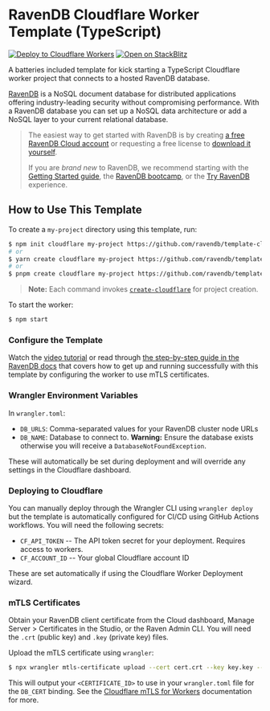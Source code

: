 # RavenDB Cloudflare Worker Template (TypeScript)

[![Deploy to Cloudflare Workers](https://deploy.workers.cloudflare.com/button)](https://deploy.workers.cloudflare.com/?url=https://github.com/ravendb/template-cloudflare-worker) [![Open on StackBlitz](https://developer.stackblitz.com/img/open_in_stackblitz.svg)][stackblitz]

A batteries included template for kick starting a TypeScript Cloudflare worker project that connects to a hosted RavenDB database.

[RavenDB][cloud-signup] is a NoSQL document database for distributed applications offering industry-leading security without compromising performance. With a RavenDB database you can set up a NoSQL data architecture or add a NoSQL layer to your current relational database.

> The easiest way to get started with RavenDB is by creating [a free RavenDB Cloud account][cloud-signup] or requesting a free license to [download it yourself][download].
>
> If you are _brand new_ to RavenDB, we recommend starting with the [Getting Started guide][docs-get-started], the [RavenDB bootcamp][learn-bootcamp], or the [Try RavenDB][learn-demo] experience.

## How to Use This Template

To create a `my-project` directory using this template, run:

```sh
$ npm init cloudflare my-project https://github.com/ravendb/template-cloudflare-worker
# or
$ yarn create cloudflare my-project https://github.com/ravendb/template-cloudflare-worker
# or
$ pnpm create cloudflare my-project https://github.com/ravendb/template-cloudflare-worker
```

> **Note:** Each command invokes [`create-cloudflare`](https://www.npmjs.com/package/create-cloudflare) for project creation.

To start the worker:

```sh
$ npm start
```

### Configure the Template

Watch the [video tutorial][docs-howto-video] or read through [the step-by-step guide in the RavenDB docs][docs-howto] that covers how to get up and running successfully with this template by configuring the worker to use mTLS certificates.

### Wrangler Environment Variables

In `wrangler.toml`:

- `DB_URLS`: Comma-separated values for your RavenDB cluster node URLs
- `DB_NAME`: Database to connect to. **Warning:** Ensure the database exists otherwise you will receive a `DatabaseNotFoundException`.

These will automatically be set during deployment and will override any settings in the Cloudflare dashboard.

### Deploying to Cloudflare

You can manually deploy through the Wrangler CLI using `wrangler deploy` but the template is automatically configured for CI/CD using GitHub Actions workflows. You will need the following secrets:

- `CF_API_TOKEN` -- The API token secret for your deployment. Requires access to workers.
- `CF_ACCOUNT_ID` -- Your global Cloudflare account ID

These are set automatically if using the Cloudflare Worker Deployment wizard.

### mTLS Certificates

Obtain your RavenDB client certificate from the Cloud dashboard, Manage Server > Certificates in the Studio, or the Raven Admin CLI. You will need the `.crt` (public key) and `.key` (private key) files.

Upload the mTLS certificate using `wrangler`:

```sh
$ npx wrangler mtls-certificate upload --cert cert.crt --key key.key --name cert_name
```

This will output your `<CERTIFICATE_ID>` to use in your `wrangler.toml` file for the `DB_CERT` binding. See the [Cloudflare mTLS for Workers][cf-workers-mtls] documentation for more.

[stackblitz]: https://stackblitz.com/github/ravendb/template-cloudflare-worker
[cloud-signup]: https://cloud.ravendb.net?utm_source=github&utm_medium=web&utm_campaign=github_template_cloudflare_worker&utm_content=cloud_signup
[download]: https://ravendb.net/download?utm_source=github&utm_medium=web&utm_campaign=github_template_cloudflare_worker&utm_content=download
[docs-get-started]: https://ravendb.net/docs/article-page/csharp/start/getting-started?utm_source=github&utm_medium=web&utm_campaign=github_template_cloudflare_worker&utm_content=docs_get_started
[docs-create-db]: https://ravendb.net/docs/article-page/csharp/studio/database/create-new-database/general-flow?utm_source=github&utm_medium=web&utm_campaign=github_template_cloudflare_worker&utm_content=docs_new_db
[learn-bootcamp]: https://ravendb.net/learn/bootcamp?utm_source=github&utm_medium=web&utm_campaign=github_template_cloudflare_worker&utm_content=learn_bootcamp
[learn-demo]: https://demo.ravendb.net/?utm_source=github&utm_medium=web&utm_campaign=github_template_cloudflare_worker&utm_content=learn_demo
[docs-howto]: https://ravendb.net/docs/article-page/nodejs/getting-started/guides/cloudflare-workers/overview?utm_source=github&utm_medium=web&utm_campaign=github_template_cloudflare_worker&utm_content=docs_howto
[docs-howto-video]: #tbd
[cf-workers-mtls]: https://developers.cloudflare.com/workers/runtime-apis/mtls/
